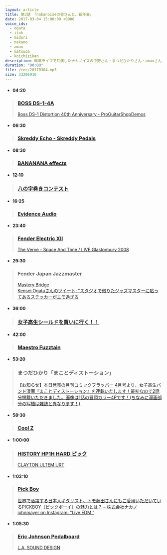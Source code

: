```yaml
---
layout: article
title: 第3話 「nakanoiseの皆さんと、新年会」
date: 2017-03-04 15:00:00 +0900
voice_ids:
  - ogata
  - itoh
  - midori
  - nakano
  - amax
  - matsuda
  - koichizikan
description: 昨年ライブで共演したナカノイズの中野さん・まつだひかりさん・amaxさん・こいちさんをゲストに迎えて、最近買った機材、八の字巻き、JAZZMASTER、最初に買ったギター、Eric Johnsonの風水などについて話しました。
duration: "00:00"
file: /rec/20170304.mp3
size: 33206916
---
```


- #### 04:20
> ### [BOSS DS-1-4A](https://www.boss.info/jp/promos/40th_anniversary_compact_pedals/)
> [Boss DS-1 Distortion 40th Anniversary - ProGuitarShopDemos](https://www.youtube.com/watch?v=lJx1Eil_RDs)

- #### 06:30
> ### [Skreddy Echo - Skreddy Pedals](https://skreddypedals.com/skreddy_pedals_echo.php)

- #### 08:30
> ### [BANANANA effects](http://banananaeffects.jp/mutesw.html)

- #### 12:10
> ### [八の字巻きコンテスト](http://www.seas.or.jp/hachinojimaki/hach.html)

- #### 16:25
> ### [Evidence Audio](http://www.gilmourish.com/?p=170)

- #### 23:40
> ### [Fender Electric XII](https://goo.gl/4fhPRX)
> [The Verve - Space And Time / LIVE Glastonbury 2008](https://www.youtube.com/watch?v=_iE-ujNmS0s)

- #### 29:30
> ### Fender Japan Jazzmaster
> [Mastery Bridge](https://masterybridge.com/)  
> [Kensei Ogataさんのツイート: "スタジオで借りたジャズマスターに貼ってあるステッカーがエモ過ぎる](https://twitter.com/CuddlyDominion/status/830042906022932482)

- #### 36:00
> ### [女子高生シールドを買いに行く！！](https://www.youtube.com/watch?v=w7tuF3cCpDA)

- #### 42:00
> ### [Maestro Fuzztain](https://twitter.com/nakanoise/status/832812235068100608)

- #### 53:20
> ### まつだひかり「まことディストーション」
> [【お知らせ】本日発売の月刊コミックフラッパー 4月号より、女子高生バンド漫画『まことディストーション』を連載いたします！最初なので2話分掲載いただきました。画像は1話の冒頭カラー4Pです！(ちなみに漫画部分の写植は雑誌と異なります！)](https://twitter.com/niko9_niku9/status/837861251627700224)

- #### 58:30
> ### [Cool Z](http://www.shimamura.co.jp/originalbrand/coolz/index.html)

- #### 1:00:00
> ### [HISTORY HP1H HARD ピック](http://store.shimamura.co.jp/shop/g/gmt0002925/)  
> [CLAYTON ULTEM URT](http://www.soundhouse.co.jp/products/detail/item/99564/)

- #### 1:02:10
> ### [Pick Boy](https://www.instagram.com/p/9R_HWHOER9/)
> [世界で活躍する日本人ギタリスト、トモ藤田さんにもご愛用いただいているPICKBOY（ピックボーイ）の魅力とは？ – 株式会社ナカノ](http://www.nakano-music.co.jp/music-for-living/partners/about-tomofujita/)  
> [johnmayer on Instagram: “Live EDM ”](https://www.instagram.com/p/BP_4snPD9_H/)

- #### 1:05:30
> ### [Eric Johnson Pedalboard](https://goo.gl/UCkdwP)
> [L.A. SOUND DESIGN](https://www.facebook.com/permalink.php?story_fbid=1322066237816011&id=116981314991182)
